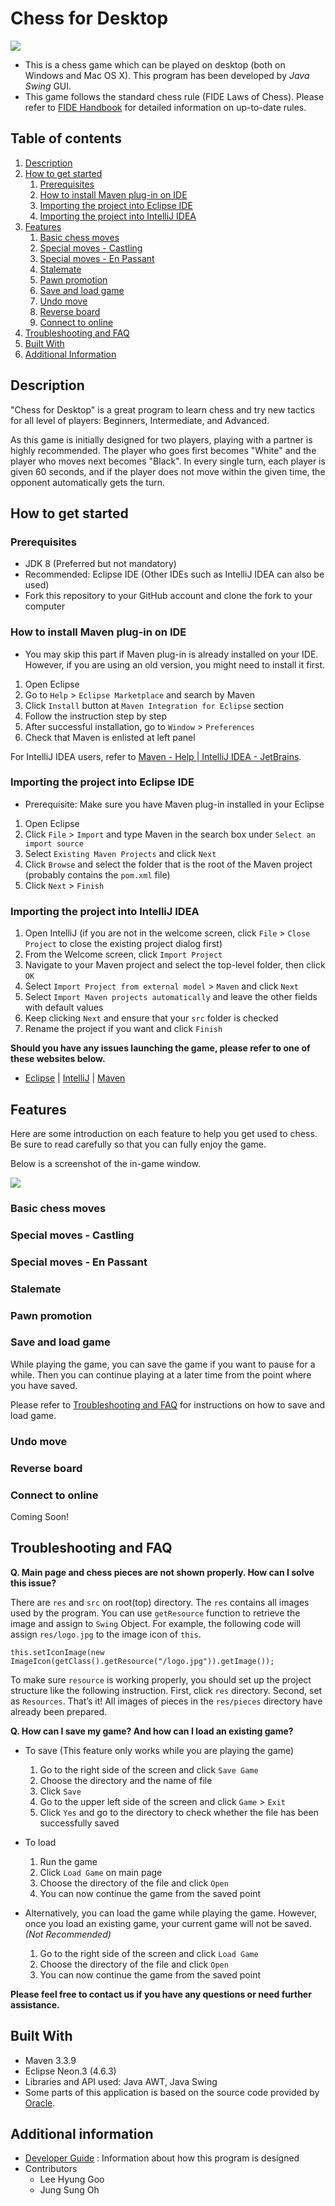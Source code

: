# Chess for Desktop
![](/images/Chess%20for%20Desktop_Main.png)
* This is a chess game which can be played on desktop (both on Windows and Mac OS X). This program has been developed by *Java Swing* GUI.
* This game follows the standard chess rule (FIDE Laws of Chess). Please refer to [FIDE Handbook](https://handbook.fide.com/) for detailed information on up-to-date rules.


## Table of contents
1. [Description](#description)
1. [How to get started](#how-to-get-started)
   1. [Prerequisites](#prerequisites)
   1. [How to install Maven plug-in on IDE](#how-to-install-maven-plug-in-on-ide)
   1. [Importing the project into Eclipse IDE](#importing-the-project-into-eclipse-ide)
   1. [Importing the project into IntelliJ IDEA](#importing-the-project-into-intellij-idea)
1. [Features](#features)
   1. [Basic chess moves](#basic-chess-moves)
   1. [Special moves - Castling](#special-moves---castling)
   1. [Special moves - En Passant](#special-moves---en-passant)
   1. [Stalemate](#stalemate)
   1. [Pawn promotion](#pawn-promotion)
   1. [Save and load game](#save-and-load-game)
   1. [Undo move](#undo-move)
   1. [Reverse board](#reverse-board)
   1. [Connect to online](#connect-to-online)
1. [Troubleshooting and FAQ](#troubleshooting-and-faq)
1. [Built With](#built-with)
1. [Additional Information](#additional-information)


## Description
"Chess for Desktop" is a great program to learn chess and try new tactics for all level of players: Beginners, Intermediate, and Advanced.

As this game is initially designed for two players, playing with a partner is highly recommended. The player who goes first becomes "White" and the player who moves next becomes "Black". In every single turn, each player is given 60 seconds, and if the player does not move within the given time, the opponent automatically gets the turn.


## How to get started
### Prerequisites
* JDK 8 (Preferred but not mandatory)
* Recommended: Eclipse IDE (Other IDEs such as IntelliJ IDEA can also be used)
* Fork this repository to your GitHub account and clone the fork to your computer

### How to install Maven plug-in on IDE
* You may skip this part if Maven plug-in is already installed on your IDE. However, if you are using an old version, you might need to install it first.
1. Open Eclipse
1. Go to `Help` > `Eclipse Marketplace` and search by Maven
1. Click `Install` button at `Maven Integration for Eclipse` section
1. Follow the instruction step by step
1. After successful installation, go to `Window` > `Preferences`
1. Check that Maven is enlisted at left panel

For IntelliJ IDEA users, refer to [Maven - Help | IntelliJ IDEA - JetBrains](https://www.jetbrains.com/help/idea/maven-support.html).

### Importing the project into Eclipse IDE
* Prerequisite: Make sure you have Maven plug-in installed in your Eclipse
1. Open Eclipse
1. Click `File` > `Import` and type Maven in the search box under `Select an import source`
1. Select `Existing Maven Projects` and click `Next`
1. Click `Browse` and select the folder that is the root of the Maven project (probably contains the `pom.xml` file)
1. Click `Next` > `Finish`

### Importing the project into IntelliJ IDEA
1. Open IntelliJ (if you are not in the welcome screen, click `File` > `Close Project` to close the existing project dialog first)
1. From the Welcome screen, click `Import Project`
1. Navigate to your Maven project and select the top-level folder, then click `OK`
1. Select `Import Project from external model` > `Maven` and click `Next`
1. Select `Import Maven projects automatically` and leave the other fields with default values
1. Keep clicking `Next` and ensure that your `src` folder is checked
1. Rename the project if you want and click `Finish`

**Should you have any issues launching the game, please refer to one of these websites below.**

  * [Eclipse](https://www.eclipse.org/) | [IntelliJ](https://www.jetbrains.com/idea/) | [Maven](https://maven.apache.org/)


## Features
Here are some introduction on each feature to help you get used to chess. Be sure to read carefully so that you can fully enjoy the game.

Below is a screenshot of the in-game window.

![](/images/Chess%20for%20Desktop_InGame.png)

### Basic chess moves


### Special moves - Castling


### Special moves - En Passant


### Stalemate


### Pawn promotion


### Save and load game
While playing the game, you can save the game if you want to pause for a while. Then you can continue playing at a later time from the point where you have saved.

Please refer to [Troubleshooting and FAQ](#troubleshooting-and-faq) for instructions on how to save and load game.

### Undo move


### Reverse board


### Connect to online
Coming Soon!


## Troubleshooting and FAQ
**Q. Main page and chess pieces are not shown properly. How can I solve this issue?**

There are `res` and `src` on root(top) directory.
The `res` contains all images used by the program. You can use `getResource` function to retrieve the image and assign to `Swing` Object. For example, the following code will assign `res/logo.jpg` to the image icon of `this`.

```
this.setIconImage(new ImageIcon(getClass().getResource("/logo.jpg")).getImage());
```

To make sure `resource` is working properly, you should set up the project structure like the following instruction. First, click `res` directory. Second, set as `Resources`. That’s it! All images of pieces in the `res/pieces` directory have already been prepared.

**Q. How can I save my game? And how can I load an existing game?**
* To save (This feature only works while you are playing the game)
  1. Go to the right side of the screen and click `Save Game`
  1. Choose the directory and the name of file
  1. Click `Save`
  1. Go to the upper left side of the screen and click `Game` > `Exit`
  1. Click `Yes` and go to the directory to check whether the file has been successfully saved

* To load
  1. Run the game
  1. Click `Load Game` on main page
  1. Choose the directory of the file and click `Open`
  1. You can now continue the game from the saved point

* Alternatively, you can load the game while playing the game. However, once you load an existing game, your current game will not be saved. *(Not Recommended)*
  1. Go to the right side of the screen and click `Load Game`
  1. Choose the directory of the file and click `Open`
  1. You can now continue the game from the saved point

**Please feel free to contact us if you have any questions or need further assistance.**


## Built With
* Maven 3.3.9
* Eclipse Neon.3 (4.6.3)
* Libraries and API used: Java AWT, Java Swing
* Some parts of this application is based on the source code provided by [Oracle](/LEGAL_NOTICE.txt).

## Additional information
* [Developer Guide](/DeveloperGuide.md) : Information about how this program is designed
* Contributors
  * Lee Hyung Goo
  * Jung Sung Oh
